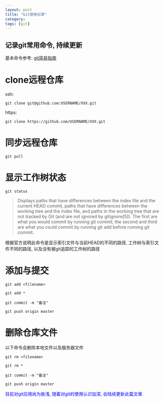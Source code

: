 ```yaml
---
layout: post
title: "Git使用记录"
category: 
tags: [git]
---
```




## 记录git常用命令, 持续更新

基本命令参考: [git简易指南](http://www.bootcss.com/p/git-guide/)



# clone远程仓库

ssh:

`git clone git@github.com:USERNAME/XXX.git`

https:

`git clone https://github.com/USERNAME/XXX.git`

# 同步远程仓库

`git pull`

# 显示工作树状态

`git status`

>Displays paths that have differences between the index file and the current HEAD commit, paths that have differences between the working tree and the index file, and paths in the working tree that are not tracked by Git (and are not ignored by gitignore[5]). The first are what you would commit by running git commit; the second and third are what you could commit by running git add before running git commit.

根据官方说明此命令是显示索引文件与当前HEAD的不同的路径, 工作树与索引文件不同的路径, 以及没有被git追踪的工作树的路径

# 添加与提交

`git add <filename>`

`git add *`

`git commit -m "备注"`

`git push origin master`

# 删除仓库文件

以下命令会删除本地文件以及服务器文件

`git rm <filename>`

`git rm *`

`git commit -m "备注"`

`git push origin master`




<font color="blue">目前对git应用尚为肤浅, 随着对git的使用认识加深, 会陆续更新此篇文章.</font>

